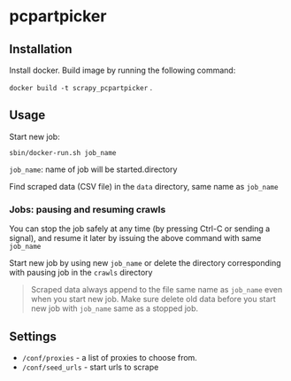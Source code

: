 # pcpartpicker

## Installation

Install docker. Build image by running the following command:

`docker build -t scrapy_pcpartpicker` .

## Usage

Start new job:

`sbin/docker-run.sh job_name`

`job_name`: name of job will be started.directory

Find scraped data (CSV file) in the `data` directory, same name as `job_name`

### Jobs: pausing and resuming crawls

You can stop the job safely at any time (by pressing Ctrl-C or sending a signal), and resume it later by issuing the above command with same `job_name`

Start new job by using new `job_name` or delete the directory corresponding with pausing job in the `crawls` directory

> Scraped data always append to the file same name as `job_name` even when you start new job. Make sure delete old data before you start new job with `job_name` same as a stopped job.

## Settings

- `/conf/proxies` - a list of proxies to choose from.
- `/conf/seed_urls` - start urls to scrape
